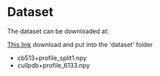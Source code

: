 # Dataset

The dataset can be downloaded at:

[This link](http://www.princeton.edu/~jzthree/datasets/ICML2014/)
download and put into the 'dataset' folder

- cb513+profile_split1.npy
- cullpdb+profile_6133.npy


